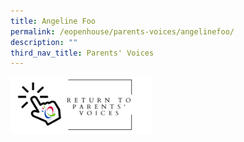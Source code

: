 ```yaml
---
title: Angeline Foo
permalink: /eopenhouse/parents-voices/angelinefoo/
description: ""
third_nav_title: Parents' Voices
---
```

<p><a href="https://staging.d3haevm43m8pfu.amplifyapp.com/eopenhouse/parents-voices/">
<img style="width:45%" src="/images/return%20parent%20voice.png">
</a></p>